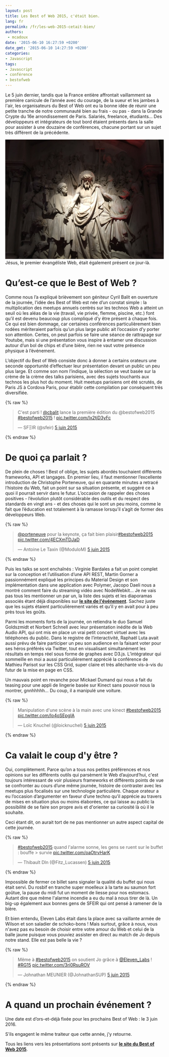 ```yaml
---
layout: post
title: Les Best of Web 2015, c'était bien.
lang: fr
permalink: /fr/les-web-2015-cetait-bien/
authors:
 - mcadoux
date: '2015-06-10 16:27:59 +0200'
date_gmt: '2015-06-10 14:27:59 +0200'
categories:
- Javascript
tags:
- Javascript
- conférence
- bestofweb
---
```


Le 5 juin dernier, tandis que la France entière affrontait vaillamment sa première canicule de l’année avec du courage, de la sueur et les jambes à l'air, les organisateurs du Best of Web ont eu la bonne idée de réunir une petite tranche de notre communauté bien au frais - ou pas - dans la Grande Crypte du 16e arrondissement de Paris. Salariés, freelance, étudiants… Des développeurs et intégrateurs de tout bord étaient présents dans la salle pour assister à une douzaine de conférences, chacune portant sur un sujet très différent de la précédente.

![IMG\_0788](/assets/2015-06-10-les-web-2015-cetait-bien/IMG_0788.jpg) Jésus, le premier évangéliste Web, était également présent ce jour-là.

Qu’est-ce que le Best of Web ?
==============================

Comme nous l’a expliqué brièvement son géniteur Cyril Balit en ouverture de la journée, l’idée des Best of Web est née d’un constat simple : la multiplication des meetups annuels centrés sur les technos Web a atteint un seuil où les aléas de la vie (travail, vie privée, flemme, piscine, etc.) font qu’il est devenu beaucoup plus compliqué d’y être présent à chaque fois. Ce qui est bien dommage, car certaines conférences particulièrement bien rodées mériteraient parfois qu’un plus large public ait l’occasion d’y porter son attention. Certes, on peut parfois se faire une séance de rattrapage sur Youtube, mais si une présentation vous inspire à entamer une discussion autour d’un bol de chips et d’une bière, rien ne vaut votre présence physique à l’événement.

L’objectif du Best of Web consiste donc à donner à certains orateurs une seconde opportunité d’effectuer leur présentation devant un public un peu plus large. Et comme son nom l’indique, la sélection se veut basée sur la crème de la crème des talks parisiens, avec des sujets touchants aux technos les plus hot du moment. Huit meetups parisiens ont été scrutés, de Paris JS à Cordova Paris, pour établir cette compilation par conséquent très diversifiée.

{% raw %}
<blockquote class="twitter-tweet" data-lang="fr"><p lang="fr" dir="ltr">C&#39;est parti ! <a href="https://twitter.com/cbalit">@cbalit</a> lance la première édition du @bestofweb2015  <a href="https://twitter.com/hashtag/bestofweb2015?src=hash">#bestofweb2015</a> ! <a href="http://t.co/Ix2tjD3yFc">pic.twitter.com/Ix2tjD3yFc</a></p>&mdash; SFΞIR (@sfeir) <a href="https://twitter.com/sfeir/status/606720389134340096">5 juin 2015</a></blockquote>
<script async src="//platform.twitter.com/widgets.js" charset="utf-8"></script>
{% endraw %}

De quoi ça parlait ?
====================

De plein de choses ! Best of oblige, les sujets abordés touchaient différents frameworks, API et langages. En premier lieu, il faut mentionner l’excellente introduction de Christophe Porteneuve, qui en quarante minutes a retracé l’histoire du Web, fait un point sur sa situation présente, et suggéré ce à quoi il pourrait servir dans le futur. L’occasion de rappeler des choses positives - l’évolution plutôt considérable des outils et du respect des standards en vingt ans - et des choses qui le sont un peu moins, comme le fait que l’éducation est totalement à la ramasse lorsqu’il s’agit de former des développeurs Web.

{% raw %}
<blockquote class="twitter-tweet" data-lang="fr"><p lang="fr" dir="ltr"><a href="https://twitter.com/porteneuve">@porteneuve</a> pour la keynote, ça fait bien plaisir<a href="https://twitter.com/hashtag/bestofweb2015?src=hash">#bestofweb2015</a> <a href="http://t.co/4ECXmTDJaD">pic.twitter.com/4ECXmTDJaD</a></p>&mdash; Antoine Le Taxin (@ModuloM) <a href="https://twitter.com/ModuloM/status/606720824662458368">5 juin 2015</a></blockquote>
<script async src="//platform.twitter.com/widgets.js" charset="utf-8"></script>
{% endraw %}

Puis les talks se sont enchaînés : Virginie Bardales a fait un point complet sur la conception et l’utilisation d’une API REST, Martin Gorner a passionnément expliqué les principes du Material Design et son implémentation dans une application avec Polymer, Jacopo Daeli nous a montré comment faire du streaming vidéo avec NodeWebkit… Je ne vais pas tous les mentionner un par un, la liste des sujets et les diaporamas associés étant déjà disponibles sur **[le site de l'événement](http://bestofweb.paris/#schedule)**. Sachez juste que les sujets étaient particulièrement variés et qu’il y en avait pour à peu près tous les goûts.

Parmi les moments forts de la journée, on retiendra le duo Samuel Goldszmidt et Norbert Schnell avec leur présentation inédite de la Web Audio API, qui ont mis en place un vrai petit concert virtuel avec les téléphones du public. Dans le registre de l’interactivité, Raphaël Luta avait aussi prévu de faire participer un peu son audience en la faisant voter pour ses héros préférés via Twitter, tout en visualisant simultanément les résultats en temps réel sous forme de graphes avec D3.js. L’intégrateur qui sommeille en moi a aussi particulièrement apprécié la conférence de Mathieu Parisot sur les CSS Grid, super claire et très alléchante vis-à-vis du futur de la mise en page en CSS.

Un mauvais point en revanche pour Mickael Dumand qui nous a fait du teasing pour une appli de lingerie basée sur Kinect sans pouvoir nous la montrer, gnnhhhhh… Du coup, il a manipulé une voiture.

{% raw %}
<blockquote class="twitter-tweet" data-lang="fr"><p lang="fr" dir="ltr">Manipulation d&#39;une scène à la main avec une kinect <a href="https://twitter.com/hashtag/bestofweb2015?src=hash">#bestofweb2015</a> <a href="http://t.co/Io4oSEpgIA">pic.twitter.com/Io4oSEpgIA</a></p>&mdash; Loïc Knuchel (@loicknuchel) <a href="https://twitter.com/loicknuchel/status/606753873806684160">5 juin 2015</a></blockquote>
<script async src="//platform.twitter.com/widgets.js" charset="utf-8"></script>
{% endraw %}

Ca valait le coup d'y être ?
============================

Oui, complètement. Parce qu’on a tous nos petites préférences et nos opinions sur les différents outils qui parsèment le Web d’aujourd’hui, c'est toujours intéressant de voir plusieurs frameworks et différents points de vue se confronter au cours d’une même journée, histoire de contraster avec les meetups plus focalisés sur une technologie particulière. Chaque orateur a eu l’occasion d’argumenter en faveur d’une techno qu’il apprécie au travers de mises en situation plus ou moins élaborées, ce qui laisse au public la possibilité de se faire son propre avis et d'orienter sa curiosité là où il le souhaite.

Ceci étant dit, on aurait tort de ne pas mentionner un autre aspect capital de cette journée.

{% raw %}
<blockquote class="twitter-tweet" data-lang="fr"><p lang="fr" dir="ltr"><a href="https://twitter.com/hashtag/bestofweb2015?src=hash">#bestofweb2015</a> quand l&#39;alarme sonne, les gens se ruent sur le buffet : bouffe &gt; survie <a href="http://t.co/oaOtrvHarK">pic.twitter.com/oaOtrvHarK</a></p>&mdash; Thibault Dln (@Fitz_Lucassen) <a href="https://twitter.com/Fitz_Lucassen/status/606773812525432832">5 juin 2015</a></blockquote>
<script async src="//platform.twitter.com/widgets.js" charset="utf-8"></script>
{% endraw %}

Impossible de fermer ce billet sans signaler la qualité du buffet qui nous était servi. Du rosbif en tranche super moelleux à la tarte au saumon fort goûtue, la pause du midi fut un moment de liesse pour nos estomacs. Autant dire que même l'alarme incendie a eu du mal à nous tirer de là. Un big-up également aux bonnes gens de SFEIR qui ont pensé à ramener de la bière.

Et bien entendu, Eleven Labs était dans la place avec sa vaillante armée de Wilson et son saladier de schoko-bons ! Mais surtout, grâce à nous, vous n'avez pas eu besoin de choisir entre votre amour du Web et celui de la balle jaune puisque vous pouviez assister en direct au match de Jo depuis notre stand. Elle est pas belle la vie ?

{% raw %}
<blockquote class="twitter-tweet" data-lang="fr"><p lang="fr" dir="ltr">Même à <a href="https://twitter.com/hashtag/bestofweb2015?src=hash">#bestofweb2015</a> on soutient Jo grâce à <a href="https://twitter.com/Eleven_Labs">@Eleven_Labs</a> ! <a href="https://twitter.com/hashtag/RG15?src=hash">#RG15</a> <a href="http://t.co/3ri0RsuROV">pic.twitter.com/3ri0RsuROV</a></p>&mdash; Johnathan MEUNIER (@JohnathanSUP) <a href="https://twitter.com/JohnathanSUP/status/606808800973230080">5 juin 2015</a></blockquote>
<script async src="//platform.twitter.com/widgets.js" charset="utf-8"></script>
{% endraw %}

A quand un prochain événement ?
===============================

Une date est d’ors-et-déjà fixée pour les prochains Best of Web : le 3 juin 2016.

S’ils engagent le même traiteur que cette année, j’y retourne.

Tous les liens vers les présentations sont présents sur **[le site du Best of Web 2015](http://bestofweb.paris/#schedule)**.
